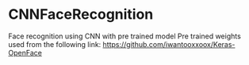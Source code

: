 # CNNFaceRecognition
Face recognition using CNN with pre trained model
Pre trained weights used from the following link:  https://github.com/iwantooxxoox/Keras-OpenFace
